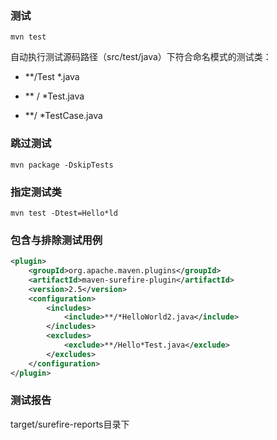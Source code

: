 ### 测试

`mvn test`

自动执行测试源码路径（src/test/java）下符合命名模式的测试类：

- **/Test *.java

- ** / *Test.java
- **/ *TestCase.java

### 跳过测试

`mvn package -DskipTests`

### 指定测试类

`mvn test -Dtest=Hello*ld`

### 包含与排除测试用例

```xml
<plugin>
	<groupId>org.apache.maven.plugins</groupId>
    <artifactId>maven-surefire-plugin</artifactId>
    <version>2.5</version>
    <configuration>
    	<includes>
        	<include>**/*HelloWorld2.java</include>
        </includes>
        <excludes>
        	<exclude>**/Hello*Test.java</exclude>
        </excludes>
    </configuration>
</plugin>
```

### 测试报告

target/surefire-reports目录下